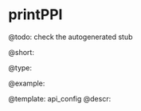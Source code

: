 printPPI
=============

@todo:
	check the autogenerated stub


@short:
	

@type:

@example:

@template:	api_config
@descr:


